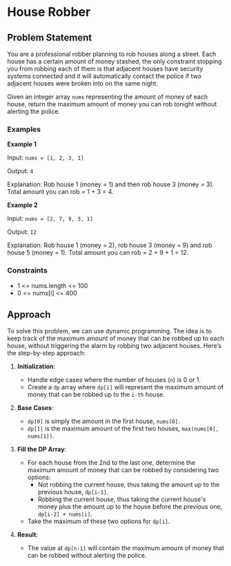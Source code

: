 # House Robber

## Problem Statement

You are a professional robber planning to rob houses along a street. Each house has a certain amount of money stashed, the only constraint stopping you from robbing each of them is that adjacent houses have security systems connected and it will automatically contact the police if two adjacent houses were broken into on the same night.

Given an integer array `nums` representing the amount of money of each house, return the maximum amount of money you can rob tonight without alerting the police.

### Examples

**Example 1**

Input: `nums = [1, 2, 3, 1]`

Output: `4`

Explanation: Rob house 1 (money = 1) and then rob house 3 (money = 3). Total amount you can rob = 1 + 3 = 4.

**Example 2**

Input: `nums = [2, 7, 9, 3, 1]`

Output: `12`

Explanation: Rob house 1 (money = 2), rob house 3 (money = 9) and rob house 5 (money = 1). Total amount you can rob = 2 + 9 + 1 = 12.

### Constraints

- 1 <= nums.length <= 100
- 0 <= nums[i] <= 400

## Approach

To solve this problem, we can use dynamic programming. The idea is to keep track of the maximum amount of money that can be robbed up to each house, without triggering the alarm by robbing two adjacent houses. Here’s the step-by-step approach:

1. **Initialization**:
   - Handle edge cases where the number of houses (`n`) is 0 or 1.
   - Create a `dp` array where `dp[i]` will represent the maximum amount of money that can be robbed up to the `i-th` house.

2. **Base Cases**:
   - `dp[0]` is simply the amount in the first house, `nums[0]`.
   - `dp[1]` is the maximum amount of the first two houses, `max(nums[0], nums[1])`.

3. **Fill the DP Array**:
   - For each house from the 2nd to the last one, determine the maximum amount of money that can be robbed by considering two options:
     - Not robbing the current house, thus taking the amount up to the previous house, `dp[i-1]`.
     - Robbing the current house, thus taking the current house's money plus the amount up to the house before the previous one, `dp[i-2] + nums[i]`.
   - Take the maximum of these two options for `dp[i]`.

4. **Result**:
   - The value at `dp[n-1]` will contain the maximum amount of money that can be robbed without alerting the police.
